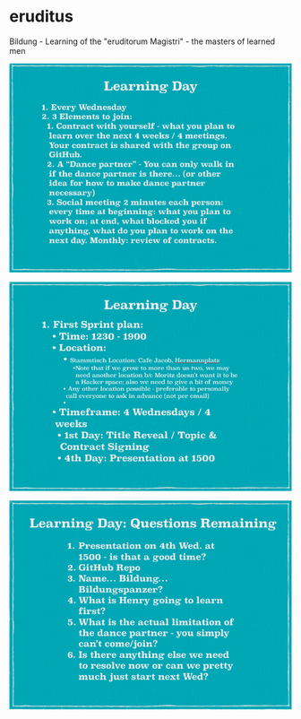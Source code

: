 # eruditus
Bildung - Learning of the "eruditorum Magistri" - the masters of learned men

![Basic Principles](https://github.com/Henryvw/eruditus/blob/master/images/basic_principles.png?raw=true "Basic Principles")

![Decided Today](https://github.com/Henryvw/eruditus/blob/master/images/decided_today.png?raw=true "Basic Principles")

![Open Questions](https://github.com/Henryvw/eruditus/blob/master/images/open_questions.png?raw=true "Basic Principles")
